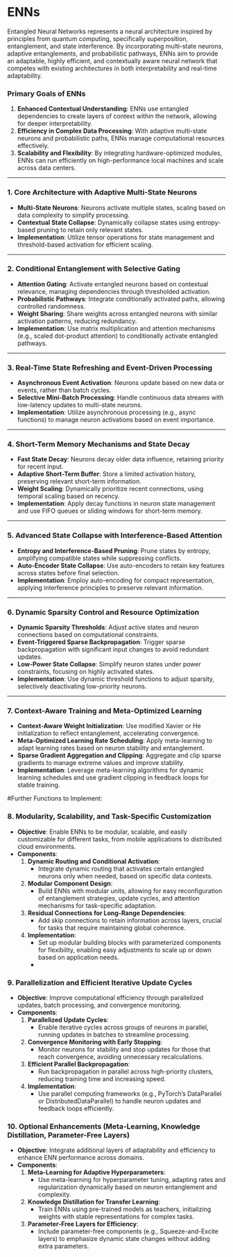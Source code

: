 # ENNs

Entangled Neural Networks represents a neural architecture inspired by principles from quantum computing, specifically superposition, entanglement, and state interference. By incorporating multi-state neurons, adaptive entanglements, and probabilistic pathways, ENNs aim to provide an adaptable, highly efficient, and contextually aware neural network that competes with existing architectures in both interpretability and real-time adaptability.

### **Primary Goals of ENNs**

1. **Enhanced Contextual Understanding**: ENNs use entangled dependencies to create layers of context within the network, allowing for deeper interpretability.
2. **Efficiency in Complex Data Processing**: With adaptive multi-state neurons and probabilistic paths, ENNs manage computational resources effectively.
3. **Scalability and Flexibility**: By integrating hardware-optimized modules, ENNs can run efficiently on high-performance local machines and scale across data centers.

---

### **1. Core Architecture with Adaptive Multi-State Neurons**

- **Multi-State Neurons**: Neurons activate multiple states, scaling based on data complexity to simplify processing.
- **Contextual State Collapse**: Dynamically collapse states using entropy-based pruning to retain only relevant states.
- **Implementation**: Utilize tensor operations for state management and threshold-based activation for efficient scaling.

---

### **2. Conditional Entanglement with Selective Gating**

- **Attention Gating**: Activate entangled neurons based on contextual relevance, managing dependencies through thresholded activation.
- **Probabilistic Pathways**: Integrate conditionally activated paths, allowing controlled randomness.
- **Weight Sharing**: Share weights across entangled neurons with similar activation patterns, reducing redundancy.
- **Implementation**: Use matrix multiplication and attention mechanisms (e.g., scaled dot-product attention) to conditionally activate entangled pathways.

---

### **3. Real-Time State Refreshing and Event-Driven Processing**

- **Asynchronous Event Activation**: Neurons update based on new data or events, rather than batch cycles.
- **Selective Mini-Batch Processing**: Handle continuous data streams with low-latency updates to multi-state neurons.
- **Implementation**: Utilize asynchronous processing (e.g., async functions) to manage neuron activations based on event importance.

---

### **4. Short-Term Memory Mechanisms and State Decay**

- **Fast State Decay**: Neurons decay older data influence, retaining priority for recent input.
- **Adaptive Short-Term Buffer**: Store a limited activation history, preserving relevant short-term information.
- **Weight Scaling**: Dynamically prioritize recent connections, using temporal scaling based on recency.
- **Implementation**: Apply decay functions in neuron state management and use FIFO queues or sliding windows for short-term memory.

---

### **5. Advanced State Collapse with Interference-Based Attention**

- **Entropy and Interference-Based Pruning**: Prune states by entropy, amplifying compatible states while suppressing conflicts.
- **Auto-Encoder State Collapse**: Use auto-encoders to retain key features across states before final selection.
- **Implementation**: Employ auto-encoding for compact representation, applying interference principles to preserve relevant information.

---

### **6. Dynamic Sparsity Control and Resource Optimization**

- **Dynamic Sparsity Thresholds**: Adjust active states and neuron connections based on computational constraints.
- **Event-Triggered Sparse Backpropagation**: Trigger sparse backpropagation with significant input changes to avoid redundant updates.
- **Low-Power State Collapse**: Simplify neuron states under power constraints, focusing on highly activated states.
- **Implementation**: Use dynamic threshold functions to adjust sparsity, selectively deactivating low-priority neurons.

---

### **7. Context-Aware Training and Meta-Optimized Learning**

- **Context-Aware Weight Initialization**: Use modified Xavier or He initialization to reflect entanglement, accelerating convergence.
- **Meta-Optimized Learning Rate Scheduling**: Apply meta-learning to adapt learning rates based on neuron stability and entanglement.
- **Sparse Gradient Aggregation and Clipping**: Aggregate and clip sparse gradients to manage extreme values and improve stability.
- **Implementation**: Leverage meta-learning algorithms for dynamic learning schedules and use gradient clipping in feedback loops for stable training.

#Further Functions to Implement:

### **8. Modularity, Scalability, and Task-Specific Customization**

- **Objective**: Enable ENNs to be modular, scalable, and easily customizable for different tasks, from mobile applications to distributed cloud environments.
- **Components**:
    1. **Dynamic Routing and Conditional Activation**:
        - Integrate dynamic routing that activates certain entangled neurons only when needed, based on specific data contexts.
    2. **Modular Component Design**:
        - Build ENNs with modular units, allowing for easy reconfiguration of entanglement strategies, update cycles, and attention mechanisms for task-specific adaptation.
    3. **Residual Connections for Long-Range Dependencies**:
        - Add skip connections to retain information across layers, crucial for tasks that require maintaining global coherence.
    4. **Implementation**:
        - Set up modular building blocks with parameterized components for flexibility, enabling easy adjustments to scale up or down based on application needs.
        - 
### **9. Parallelization and Efficient Iterative Update Cycles**

- **Objective**: Improve computational efficiency through parallelized updates, batch processing, and convergence monitoring.
- **Components**:
    1. **Parallelized Update Cycles**:
        - Enable iterative cycles across groups of neurons in parallel, running updates in batches to streamline processing.
    2. **Convergence Monitoring with Early Stopping**:
        - Monitor neurons for stability and stop updates for those that reach convergence, avoiding unnecessary recalculations.
    3. **Efficient Parallel Backpropagation**:
        - Run backpropagation in parallel across high-priority clusters, reducing training time and increasing speed.
    4. **Implementation**:
        - Use parallel computing frameworks (e.g., PyTorch’s DataParallel or DistributedDataParallel) to handle neuron updates and feedback loops efficiently.

### **10. Optional Enhancements (Meta-Learning, Knowledge Distillation, Parameter-Free Layers)**

- **Objective**: Integrate additional layers of adaptability and efficiency to enhance ENN performance across domains.
- **Components**:
    1. **Meta-Learning for Adaptive Hyperparameters**:
        - Use meta-learning for hyperparameter tuning, adapting rates and regularization dynamically based on neuron entanglement and complexity.
    2. **Knowledge Distillation for Transfer Learning**:
        - Train ENNs using pre-trained models as teachers, initializing weights with stable representations for complex tasks.
    3. **Parameter-Free Layers for Efficiency**:
        - Include parameter-free components (e.g., Squeeze-and-Excite layers) to emphasize dynamic state changes without adding extra parameters.
